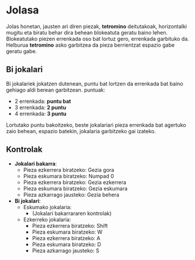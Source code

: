 # Jolasa  
Jolas honetan, jausten ari diren piezak, **tetromino** deitutakoak, horizontalki mugitu eta biratu behar dira behean blokeatuta geratu baino lehen. Blokeatutako piezen errenkada oso bat lortuz gero, errenkada garbituko da. Helburua **tetromino** asko garbitzea da pieza berrientzat espazio gabe geratu gabe.

## Bi jokalari  
Bi jokalariek jokatzen dutenean, puntu bat lortzen da errenkada bat baino gehiago aldi berean garbitzean. puntuak:  
* 2 errenkada: **puntu bat**  
* 3 errenkada: **2 puntu**  
* 4 errenkada: **3 puntu**

Lortutako puntu bakoitzeko, beste jokalariari pieza errenkada bat agertuko zaio behean, espazio batekin, jokalaria garbitzeko gai izateko.

## Kontrolak
* **Jokalari bakarra**:  
  * Pieza ezkerrera biratzeko: Gezia gora
  * Pieza eskumara biratzeko: Numpad 0
  * Pieza ezkerrera biratzeko: Gezia ezkerrera
  * Pieza eskumara biratzeko: Gezia eskumara
  * Pieza azkarrago jausteko: Gezia behera
* **Bi jokalari**:
  * Eskumako jokalaria: 
     * (Jokalari bakarrararen kontrolak)
  *  Ezkerreko jokalaria:
     * Pieza ezkerrera biratzeko: Shift
     * Pieza eskumara biratzeko: W
     * Pieza ezkerrera biratzeko: A
     * Pieza eskumara biratzeko: D
     * Pieza azkarrago jausteko: S
